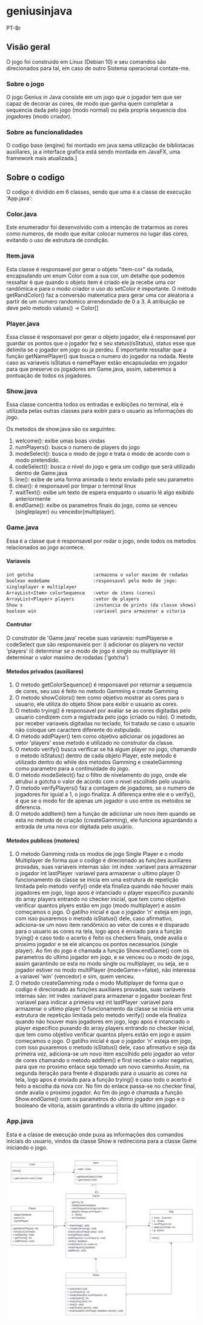 # geniusinjava
PT-Br

## Visão geral
O jogo foi construido em Linux (Debian 10) e seu comandos são direcionados para tal, em caso de outro Sistema operacional contate-me.

### Sobre o jogo
O jogo Genius in Java consiste em um jogo que o jogador tem que ser capaz de decorar as cores, de modo que ganha quem completar a sequencia dada pelo jogo (modo normal) ou pela propria sequencia dos jogadores (modo criador).

### Sobre as funcionalidades
O codigo base (engine) foi montado em java sema utilização de bibliotacas auxiliares, ja a interface grafica está sendo montada em JavaFX, uma framework mais atualizada.]

## Sobre o codigo
O codigo é dividido em 6 classes, sendo que uma é a classe de execução 'App.java':

### Color.java
Este enumerador foi desenvolvido com a intenção de tratarmos as cores como numeros, de modo que evitar colocar numeros no lugar das cores, evitando o uso de estrutura de condição.

### Item.java
Esta classe é responsavel por gerar o objeto "item-cor" da rodada, encapsulando um enum Color com a sua cor, um detalhe que podemos ressaltar é que quando o objeto item é criado ele ja recebe uma cor randômica e para o modo criador o uso do setColor é importante.
O método getRandColor() faz a conversão matematica para gerar uma cor aleatoria a partir de um numero randomico arrendondado de 0 a 3. A atribuição se deve pelo metodo values() -> Color[]

### Player.java
Essa classe é responsavel por gerar o objeto jogador, ela é responsavel por guardar os pontos que o jogador fez e seu status(isStatus), status esse que delimita se o jogador em jogo ou ja perdeu. É importante ressaltar que a função getNamePlayer() que busca o numero do jogador na rodada.
Neste caso as variaveis isStatus e namePlayer estão encapsuladas em jogador para que preserve os jogadores em Game.java, assim, saberemos a pontuação de todos os jogadores.

### Show.java
Essa classe concentra todos os entradas e exibições no terminal, ela é utilizada pelas outras classes para exibir para o usuario as informações do jogo.

Os metodos de show.java são os seguintes:
1. welcome(): exibe umas boas vindas
2. numPlayers(): busca o numero de players do jogo
3. modeSelect(): busca o modo de jogo e trata o modo de acordo com o modo pretendido.
4. codeSelect(): busca o nivel do jogo e gera um codigo que será utilizado dentro de Game.java
5. line(): exibe de uma forma animada o texto enviado pelo seu parametro
6. clear(): é responsavel por limpar o terminal linux
7. waitText(): exibe um texto de espera enquanto o usuario lê algo exibido anteriormente
8. endGame(): exibe os parametros finais do jogo, como se venceu (singleplayer) ou vencedor(multiplayer).

### Game.java
Essa é a classe que é responsavel por rodar o jogo, onde todos os metodos relacionados ao jogo acontece.
#### Variaveis
    int gotcha                      :armazena o valor maximo de rodadas
    boolean modeGame                :responsavel pelo modo de jogo: singleplayer e multiplayer
    ArrayList<Item> colorSequence   :vetor de itens (cores)
    ArrayList<Player> players       :vetor de players
    Show s                          :instancia de prints (da classe shows)           
    boolean win                     :variavel para armazenar a vitoria
#### Contrutor
O construtor de 'Game.java' recebe suas variaveis: numPlayerse e codeSelect que são responsaveis por:
    i) adicionar os players no vector 'players'
    ii) determinar se o modo de jogo é single ou multiplayer
    iii) determinar o valor maximo de rodadas ('gotcha')

#### Metodos privados (auxiliares)
1. O metodo getColorSequence() é responsavel por retornar a sequencia de cores, seu uso é feito no metodo Gamming e create Gamming
2. O metodo showColors() tem como objetivo mostrar as cores para o usuario, ele utiliza do objeto Show para exibir o usuario as cores.
3. O metodo trying() é responsavel por avaliar se as cores digitadas pelo usuario condizem com a registrada pelo jogo (criado ou não). O metodo, por receber variaveis digitadas no teclado, foi tratado se caso o usuario não coloque um caractere diferente do estipulado.
4. O metodo addPlayer() tem como objetivo adicionar os jogadores ao vetor 'players' esse metodo é utilizado no construtor da classe.
5. O metodo verify() busca verificar se há algum player no jogo, chamando o metodo isStatus() dentro de cada objeto Player, este metodo é utilizado dentro do while dos metodos Gamming e createGamming como parametro para a continuidade do jogo.
6. O metodo modeSelect() faz o filtro de nivelamento do jogo, onde ele atrubui a gotcha o valor de acordo com o nivel escolhido pelo usuario.
7. O metodo verifyPlayers() faz a contagem de jogadores, se o numero de jogadores for iguial a 1, o jogo finaliza. A diferença entre ele e o verify(), é que se o modo for de apenas um jogador o uso entre os metodos se diferencia.
8. O metodo addItem() tem a função de adicionar um novo item quando se esta no metodo de criação (createGamming), ele funciona aguardando a entrada de uma nova cor digitada pelo usuário.

#### Metodos publicos (motores)
1. O metodo Gamming roda os modos de jogo Single Player e o modo Multiplayer de forma que o codigo é direcionado as funções auxiliares provadas, suas variaveis internas são:
        int index                       :variavel para armazenar o jogador
        int lastPlayer                  :variavel para armazenar o ultimo player
O funcionamento da classe se inicia em uma estrutura de repetição limitada pelo metodo verify() onde ela finaliza quando não houver mais jogadores em jogo, logo apos é intanciado o player especifico puxando do array players entrando no checker inicial, que tem como objetivo verificar quantos plyers estão em jogo (modo multiplayer) e assim começamos o jogo. O gatilho inicial é que o jogador 'n' esteja em jogo, com isso puxaremos o metodo isStatus() dele, caso afirmativo, adiciona-se um novo item randômico ao vetor de cores e é disparado para o usuario as cores na tela, logo apos é enviado para a função trying() e caso todo o acerto é feito os checkers finais, onde avalia o proximo jogador e se ele alcançou os pontos necessarios (single player).
Ao fim do jogo é chamada a função Show.endGame() com os parametros do ultimo jogador em jogo, e se venceu ou o modo de jogo, assim garantindo se esta no modo single ou multiplayer, ou seja, se o jogador estiver no modo multiPlayer (modeGame==false), não interessa a variavel 'win' (vencedor) e sim, quem venceu.
2. O metodo createGamming roda o modo Multiplayer de forma que o codigo é direcionado as funções auxiliares provadas, suas variaveis internas são:
        int index                       :variavel para armazenar o jogador
        boolean first                   :variavel para indicar a primeira vez
        int lastPlayer                  :variavel para armazenar o ultimo player
O funcionamento da classe se inicia em uma estrutura de repetição limitada pelo metodo verify() onde ela finaliza quando não houver mais jogadores em jogo, logo apos é intanciado o player especifico puxando do array players entrando no checker inicial, que tem como objetivo verificar quantos plyers estão em jogo e assim começamos o jogo. 
O gatilho inicial é que o jogador 'n' esteja em jogo, com isso puxaremos o metodo isStatus() dele, caso afirmativo e seja da primeira vez, adiciona-se um novo item escolhido pelo jogador ao vetor de cores chamando o metodo addItem() e first recebe o valor negativo, para que no proximo enlace seja tomado um novo caminho.Assim, na segunda iteração para frente é disparado para o usuario as cores na tela, logo apos é enviado para a função trying() e caso todo o acerto é feito a escolha da nova cor. No fim do enlace passa-se no checker final, onde avalia o proximo jogador.
Ao fim do jogo é chamada a função Show.endGame() com os parametros do ultimo jogador em jogo e o booleano de vitoria, assim garantindo a vitoria do ultimo jogador.

### App.java
Esta é a classe de execução onde puxa as informações dos comandos iniciais do usuario, vindos da classe Show e redireciona para a classe Game iniciando o jogo.

![alt text](/util/NextStep%20Diagram.png)